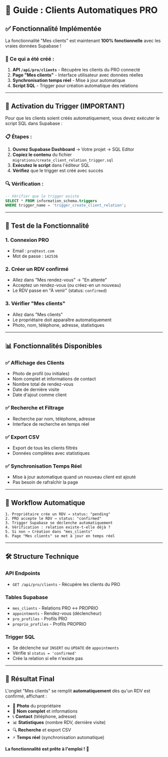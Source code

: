 # 🎯 Guide : Clients Automatiques PRO

## ✅ Fonctionnalité Implémentée

La fonctionnalité "Mes clients" est maintenant **100% fonctionnelle** avec les vraies données Supabase !

### 🔧 Ce qui a été créé :

1. **API `/api/pro/clients`** - Récupère les clients du PRO connecté
2. **Page "Mes clients"** - Interface utilisateur avec données réelles
3. **Synchronisation temps réel** - Mise à jour automatique
4. **Script SQL** - Trigger pour création automatique des relations

---

## 🚀 Activation du Trigger (IMPORTANT)

Pour que les clients soient créés automatiquement, vous devez exécuter le script SQL dans Supabase :

### 📋 Étapes :

1. **Ouvrez Supabase Dashboard** → Votre projet → SQL Editor
2. **Copiez le contenu** du fichier `migrations/create_client_relation_trigger.sql`
3. **Exécutez le script** dans l'éditeur SQL
4. **Vérifiez** que le trigger est créé avec succès

### 🔍 Vérification :
```sql
-- Vérifier que le trigger existe
SELECT * FROM information_schema.triggers 
WHERE trigger_name = 'trigger_create_client_relation';
```

---

## 🧪 Test de la Fonctionnalité

### 1. **Connexion PRO**
- Email : `pro@test.com`
- Mot de passe : `142536`

### 2. **Créer un RDV confirmé**
- Allez dans "Mes rendez-vous" → "En attente"
- Acceptez un rendez-vous (ou créez-en un nouveau)
- Le RDV passe en "À venir" (status: `confirmed`)

### 3. **Vérifier "Mes clients"**
- Allez dans "Mes clients"
- Le propriétaire doit apparaître automatiquement
- Photo, nom, téléphone, adresse, statistiques

---

## 📊 Fonctionnalités Disponibles

### ✅ **Affichage des Clients**
- Photo de profil (ou initiales)
- Nom complet et informations de contact
- Nombre total de rendez-vous
- Date de dernière visite
- Date d'ajout comme client

### ✅ **Recherche et Filtrage**
- Recherche par nom, téléphone, adresse
- Interface de recherche en temps réel

### ✅ **Export CSV**
- Export de tous les clients filtrés
- Données complètes avec statistiques

### ✅ **Synchronisation Temps Réel**
- Mise à jour automatique quand un nouveau client est ajouté
- Pas besoin de rafraîchir la page

---

## 🔄 Workflow Automatique

```
1. Propriétaire crée un RDV → status: "pending"
2. PRO accepte le RDV → status: "confirmed"
3. Trigger Supabase se déclenche automatiquement
4. Vérification : relation existe-t-elle déjà ?
5. Si non → Création dans "mes_clients"
6. Page "Mes clients" se met à jour en temps réel
```

---

## 🛠️ Structure Technique

### **API Endpoints**
- `GET /api/pro/clients` - Récupère les clients du PRO

### **Tables Supabase**
- `mes_clients` - Relations PRO ↔ PROPRIO
- `appointments` - Rendez-vous (déclencheur)
- `pro_profiles` - Profils PRO
- `proprio_profiles` - Profils PROPRIO

### **Trigger SQL**
- Se déclenche sur `INSERT` ou `UPDATE` de `appointments`
- Vérifie si `status = 'confirmed'`
- Crée la relation si elle n'existe pas

---

## 🎯 Résultat Final

L'onglet "Mes clients" se remplit **automatiquement** dès qu'un RDV est confirmé, affichant :

- 📸 **Photo** du propriétaire
- 👤 **Nom complet** et informations
- 📞 **Contact** (téléphone, adresse)
- 📊 **Statistiques** (nombre RDV, dernière visite)
- 🔍 **Recherche** et export CSV
- ⚡ **Temps réel** (synchronisation automatique)

**La fonctionnalité est prête à l'emploi !** 🚀





